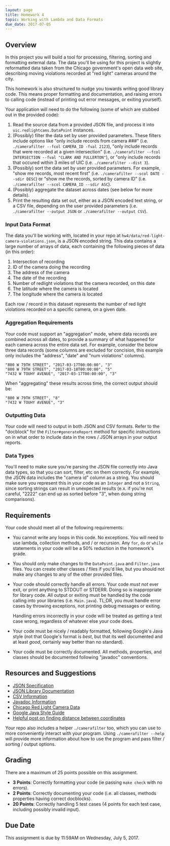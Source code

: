 ```yaml
---
layout: page
title: Homework 4
topic: Working with Lambda and Data Formats
due_date: 2017-07-05
---
```


Overview
---
In this project you will build a tool for processing, filtering, sorting and
formatting external data. The data you'll be using for this project is
slightly reformatted data taken from the Chicago government's open data web
site, describing moving violations recorded at "red light" cameras around
the city.

This homework is also structured to nudge you towards writing good library
code.  This means proper formatting and documentation, and raising errors
to calling code (instead of printing out error messages, or exiting yourself).

Your application will need to do the following (some of which are stubbed out
in the provided code):

1.  Read the source data from a provided JSON file, and process it into
    `uic.redlightcams.DataPoint` instances.
2.  (Possibly) filter the data set by user provided parameters.  These filters
    include options like "only include records from camera ###" (i.e.
    `./camerafilter --fcol CAMERA_ID -fval 2123`), "only include records
    that were recorded at a given intersection" (i.e. `./camerafilter --fcol
    INTERSECTION --fval "CLARK AND FULLERTON"`), or "only include records that
    occured within 3 miles of UIC (i.e. `./camerafilter --dist 3`).
3.  (Possibly) sort the data set by user provided parameters.  For example,
    "show me records, most recent first" (i.e. `./camerafilter --scol DATE
    --sdir DESC`) or "show me the records, sorted by camera ID" (i.e.
    `./camerafilter --scol CAMERA_ID --sdir ASC`).
4.  (Possibly) aggregate the dataset across dates (see below for more details).
5.  Print the resulting data set out, either as a JSON encoded text string,
    or a CSV file, depending on the user provided parameters (i.e.
    `./camerafilter --output JSON` or `./camerafilter --output CSV`).


### Input Data Format
The data you'll be working with, located in your repo at
`hw4/data/red-light-camera-violations.json`, is a JSON encoded string.  This
data contains a large number of arrays of data, each containing the following
pieces of data (in this order):

1.  Intersection of recording
2.  ID of the camera doing the recording
3.  The address of the camera
4.  The date of the recording
5.  Number of redlight violations that the camera recorded, on this date
6.  The latitude where the camera is located
7.  The longitude where the camera is located

Each row / record in this dataset represents the number of red light violations
recorded on a specific camera, on a given date.


### Aggregation Requirements
Your code must support an "aggregation" mode, where data records are combined
across all dates, to provide a summary of what happened for each camera
across the entire data set. For example, consider the below three data records
(some columns are excluded for concision, this example only includes
the "address", "date" and "num violations" columns).

    "800 W 79TH STREET", "2017-03-17T00:00:00", "3"
    "800 W 79TH STREET", "2017-03-18T00:00:00", "5"
    "7432 W TOUHY AVENUE", "2017-03-17T00:00:00", "3"

When "aggregating" these results across time, the correct output should be:

    "800 W 79TH STREET", "8"
    "7432 W TOUHY AVENUE", "3"


### Outputting Data
Your code will need to output in both JSON and CSV formats.  Refer to the
"docblock" for the `Filter#generateReport` method for specific instructions
on in what order to include data in the rows / JSON arrays in your output
reports.


### Data Types
You'll need to make sure you're parsing the JSON file correctly into Java
data types, so that you can sort, filter, etc on them correctly.  For example,
the JSON data includes the "camera id" column as a string.  You should make
sure you represent this in your code as an `Integer` and not a `String`, since
sorting strings can result in unexpected results (e.x. if you're not careful,
"2222" can end up as sorted before "3", when doing string comparisons).


Requirements
---
Your code should meet all of the following requirements:

* You cannot write any loops in this code.  No exceptions.  You will need
  to use lambda, collection methods, and / or recursion.  Any `for`, `do`
  or `while` statements in your code will be a 50% reduction in the homework's
  grade.
* You should only make changes to the `DataPoint.java` and `Filter.java`
  files.  You can create other classes / files if you'd like, but you should
  not make any changes to any of the other provided files.
* Your code should correctly handle all errors.  Your code *must not* ever
  exit, or print anything to STDOUT or STDERR. Doing so is inappropriate
  for library code.  All output or exiting must be handled by the code
  calling into your libraries (i.e. `Main.java`).  TL;DR, you must handle
  error cases by throwing exceptions, not printing debug messages or
  exiting.

  Handling errors incorrectly in your code will be treated as getting a
  test case wrong, regardless of whatever else your code does.
* Your code must be nicely / readably formatted, following Google's Java
  style (not that Google's format is *best*, but that its well documented
  and at least *good*, certainly way better than no standard).
* Your code must be correctly documented.  All methods, properties, and
  classes should be documented following "javadoc" conventions.


Resources and Suggestions
---
* [JSON Specification](http://json.org/)
* [JSON Library Documentation](http://www.json.org.cn/resource/javadoc/org/json/package-summary.html)
* [CSV Information](https://en.wikipedia.org/wiki/Comma-separated_values)
* [Javadoc Information](http://www.oracle.com/technetwork/java/javase/documentation/index-137868.html)
* [Chicago Red Light Camera Data](https://data.cityofchicago.org/Transportation/Red-Light-Camera-Violations/spqx-js37)
* [Google Java Style Guide](https://google.github.io/styleguide/javaguide.html)
* [Helpful post on finding distance between coordinates](https://gis.stackexchange.com/questions/142326/calculating-longitude-length-in-miles)

Your repo also includes a helper `./camerafilter` too, which you can use
to more conveniently interact with your program.  Using `./camerafilter --help`
will provide more information about how to use the program and pass filter /
sorting / output options.



Grading
---
There are a maximum of 25 points possible on this assignment.

* **3 Points**:  Correctly formatting your code (ie passing `make check` with
                 no errors).
* **2 Points**:  Correctly documenting your code (i.e. all classes, methods
                 properties having correct docblocks).
* **20 Points**: Correctly handling 5 test cases (4 points for each test case,
                 including possibly invalid input).


Due Date
---
This assignment is due by 11:59AM on Wednesday, July 5, 2017.
